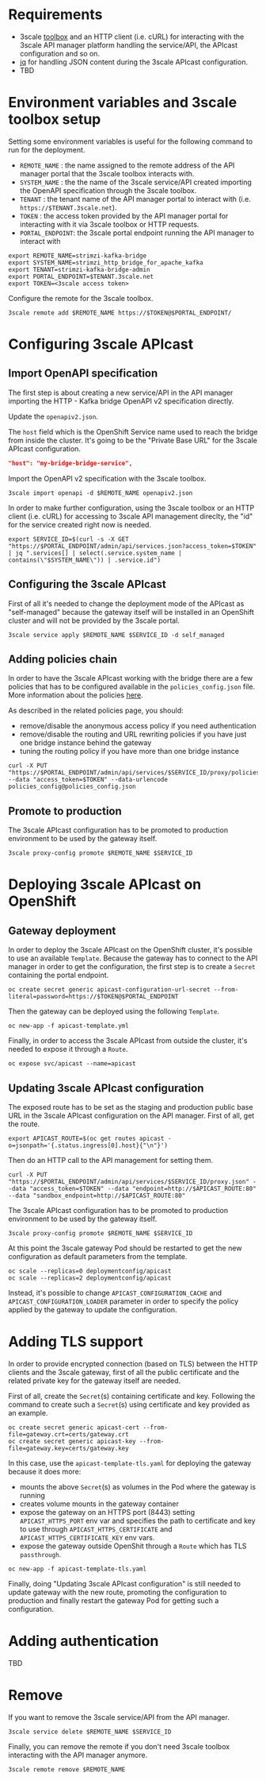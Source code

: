# Requirements

* 3scale [toolbox](https://github.com/3scale/3scale_toolbox) and an HTTP client (i.e. cURL) for interacting with the 3scale API manager platform handling the service/API, the APIcast configuration and so on.
* [jq](https://stedolan.github.io/jq/) for handling JSON content during the 3scale APIcast configuration.
* TBD

# Environment variables and 3scale toolbox setup

Setting some environment variables is useful for the following command to run for the deployment.

* `REMOTE_NAME` : the name assigned to the remote address of the API manager portal that the 3scale toolbox interacts with.
* `SYSTEM_NAME` : the the name of the 3scale service/API created importing the OpenAPI specification through the 3scale toolbox.
* `TENANT` : the tenant name of the API manager portal to interact with (i.e. `https://$TENANT.3scale.net`).
* `TOKEN` : the access token provided by the API manager portal for interacting with it via 3scale toolbox or HTTP requests.
* `PORTAL_ENDPOINT`: the 3scale portal endpoint running the API manager to interact with

```shell
export REMOTE_NAME=strimzi-kafka-bridge
export SYSTEM_NAME=strimzi_http_bridge_for_apache_kafka
export TENANT=strimzi-kafka-bridge-admin
export PORTAL_ENDPOINT=$TENANT.3scale.net
export TOKEN=<3scale access token>
```

Configure the remote for the 3scale toolbox.

```shell
3scale remote add $REMOTE_NAME https://$TOKEN@$PORTAL_ENDPOINT/
```

# Configuring 3scale APIcast

## Import OpenAPI specification

The first step is about creating a new service/API in the API manager importing the HTTP - Kafka bridge OpenAPI v2 specification directly.

Update the `openapiv2.json`.

The `host` field which is the OpenShift Service name used to reach the bridge from inside the cluster.
It's going to be the "Private Base URL" for the 3scale APIcast configuration. 

```json
"host": "my-bridge-bridge-service",
```

Import the OpenAPI v2 specification with the 3scale toolbox.

```shell
3scale import openapi -d $REMOTE_NAME openapiv2.json
```

In order to make further configuration, using the 3scale toolbox or an HTTP client (i.e. cURL) for accessing to 3scale API management direclty, the "id" for the service created right now is needed.

```shell
export SERVICE_ID=$(curl -s -X GET "https://$PORTAL_ENDPOINT/admin/api/services.json?access_token=$TOKEN" | jq ".services[] | select(.service.system_name | contains(\"$SYSTEM_NAME\")) | .service.id")
```

## Configuring the 3scale APIcast

First of all it's needed to change the deployment mode of the APIcast as "self-managed" because the gateway itself will be installed in an OpenShift cluster and will not be provided by the 3scale portal.

```shell
3scale service apply $REMOTE_NAME $SERVICE_ID -d self_managed
```

## Adding policies chain

In order to have the 3scale APIcast working with the bridge there are a few policies that has to be configured available in the `policies_config.json` file.
More information about the policies [here](policies.md).

As described in the related policies page, you should:

* remove/disable the anonymous access policy if you need authentication
* remove/disable the routing and URL rewriting policies if you have just one bridge instance behind the gateway
* tuning the routing policy if you have more than one bridge instance

```shell
curl -X PUT "https://$PORTAL_ENDPOINT/admin/api/services/$SERVICE_ID/proxy/policies.json" --data "access_token=$TOKEN" --data-urlencode policies_config@policies_config.json
```

## Promote to production

The 3scale APIcast configuration has to be promoted to production environment to be used by the gateway itself.

```shell
3scale proxy-config promote $REMOTE_NAME $SERVICE_ID
```

# Deploying 3scale APIcast on OpenShift

## Gateway deployment

In order to deploy the 3scale APIcast on the OpenShift cluster, it's possible to use an available `Template`.
Because the gateway has to connect to the API manager in order to get the configuration, the first step is to create a `Secret` containing the portal endpoint.

```shell
oc create secret generic apicast-configuration-url-secret --from-literal=password=https://$TOKEN@$PORTAL_ENDPOINT
```

Then the gateway can be deployed using the following `Template`.

```shell
oc new-app -f apicast-template.yml
```

Finally, in order to access the 3scale APIcast from outside the cluster, it's needed to expose it through a `Route`.

```shell
oc expose svc/apicast --name=apicast
```

## Updating 3scale APIcast configuration

The exposed route has to be set as the staging and production public base URL in the 3scale APIcast configuration on the API manager.
First of all, get the route.

```shell
export APICAST_ROUTE=$(oc get routes apicast -o=jsonpath='{.status.ingress[0].host}{"\n"}')
```

Then do an HTTP call to the API management for setting them.

```shell
curl -X PUT "https://$PORTAL_ENDPOINT/admin/api/services/$SERVICE_ID/proxy.json" --data "access_token=$TOKEN" --data "endpoint=http://$APICAST_ROUTE:80" --data "sandbox_endpoint=http://$APICAST_ROUTE:80"
```

The 3scale APIcast configuration has to be promoted to production environment to be used by the gateway itself.

```shell
3scale proxy-config promote $REMOTE_NAME $SERVICE_ID
```

At this point the 3scale gateway Pod should be restarted to get the new configuration as default parameters from the template.

```shell
oc scale --replicas=0 deploymentconfig/apicast
oc scale --replicas=2 deploymentconfig/apicast
```

Instead, it's possible to change `APICAST_CONFIGURATION_CACHE` and `APICAST_CONFIGURATION_LOADER` parameter in order to specify the policy applied by the gateway to update the configuration.

# Adding TLS support

In order to provide encrypted connection (based on TLS) between the HTTP clients and the 3scale gateway, first of all the public certificate and the related private key for the gateway itself are needed.

First of all, create the `Secret`(s) containing certificate and key.
Following the command to create such a `Secret`(s) using certificate and key provided as an example.

```shell
oc create secret generic apicast-cert --from-file=gateway.crt=certs/gateway.crt
oc create secret generic apicast-key --from-file=gateway.key=certs/gateway.key
```

In this case, use the `apicast-template-tls.yaml` for deploying the gateway because it does more:

* mounts the above `Secret`(s) as volumes in the Pod where the gateway is running
* creates volume mounts in the gateway container
* expose the gateway on an HTTPS port (8443) setting `APICAST_HTTPS_PORT` env var and specifies the path to certificate and key to use through `APICAST_HTTPS_CERTIFICATE` and `APICAST_HTTPS_CERTIFICATE_KEY` env vars.
* expose the gateway outside OpenShit through a `Route` which has TLS `passthrough`.

```shell
oc new-app -f apicast-template-tls.yaml
```

Finally, doing "Updating 3scale APIcast configuration" is still needed to update gateway with the new route, promoting the configuration to production and finally restart the gateway Pod for getting such a configuration.

# Adding authentication

TBD

# Remove

If you want to remove the 3scale service/API from the API manager.

```shell
3scale service delete $REMOTE_NAME $SERVICE_ID
```

Finally, you can remove the remote if you don't need 3scale toolbox interacting with the API manager anymore.

```shell
3scale remote remove $REMOTE_NAME
```